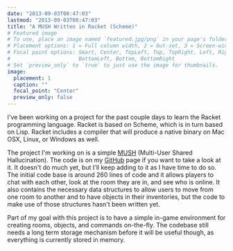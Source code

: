 ```yaml
---
date: "2013-09-03T08:47:03"
lastmod: "2013-09-03T08:47:03"
title: "A MUSH Written in Racket (Scheme)"
# Featured image
# To use, place an image named `featured.jpg/png` in your page's folder.
# Placement options: 1 = Full column width, 2 = Out-set, 3 = Screen-width
# Focal point options: Smart, Center, TopLeft, Top, TopRight, Left, Right,
#                      BottomLeft, Bottom, BottomRight
# Set `preview_only` to `true` to just use the image for thumbnails.
image:
  placement: 1
  caption: ""
  focal_point: "Center"
  preview_only: false
---
```

I've been working on a project for the past couple days to learn the Racket programming language. Racket is based on Scheme, which is in turn based on Lisp. Racket includes a compiler that will produce a native binary on Mac OSX, Linux, or Windows as well.

The project I'm working on is a simple [MUSH](http://en.wikipedia.org/wiki/MUSH) (Multi-User Shared Hallucination). The code is on my [GitHub](https://github.com/vaelen/vaelen-mush) page if you want to take a look at it. It doesn't do much yet, but I'll keep adding to it as I have time to do so. The initial code base is around 260 lines of code and it allows players to chat with each other, look at the room they are in, and see who is online. It also contains the necessary data structures to allow users to move from one room to another and to have objects in their inventories, but the code to make use of those structures hasn't been written yet.

Part of my goal with this project is to have a simple in-game environment for creating rooms, objects, and commands on-the-fly. The codebase still needs a long term storage mechanism before it will be useful though, as everything is currently stored in memory.
